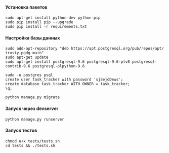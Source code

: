 #### Установка пакетов
```
sudo apt-get install python-dev python-pip
sudo pip install pip --upgrade
sudo pip install -r requirements.txt
```

#### Настройка базы данных
```
sudo add-apt-repository "deb https://apt.postgresql.org/pub/repos/apt/ trusty-pgdg main"
sudo apt-get update
sudo apt-get install postgresql-9.6 postgresql-9.6-plv8 postgresql-contrib-9.6 postgresql-plpython-9.6
```
```
sudo -u postgres psql
create user task_tracker with password 'sjSejdDews';
create database task_tracker WITH OWNER = task_tracker;
\q;
```
```
python manage.py migrate
```

#### Запуск через devserver
```
python manage.py runserver
```

#### Запуск тестов
```
chmod u+x tests/tests.sh
cd tests && ./tests.sh
```

